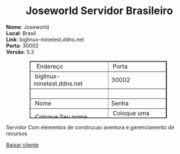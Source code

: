 <h1 style="text-align: center;"> &nbsp;Joseworld Servidor Brasileiro </h1>

<div style="text-align: left;"><b>Nome</b>: Joseworld</div>
<div style="text-align: left;"><b>Local</b>: Brasil</div>
<div style="text-align: left;"><b>Link</b>: biglinux-minetest.ddns.net</div>
<div style="text-align: left;"><b>Porta</b>: 30002</div>
<b>Versão</b>: 5.3

<table border="2" style="height: 157px; margin-left: auto; margin-right: auto; width: 376.7px;">
<tbody>
<tr style="height: 26px;">
<td style="height: 26px; width: 212px;">&nbsp;&nbsp;Endereço</td>
<td style="height: 26px; width: 160.7px;">&nbsp;Porta</td>
</tr>
<tr style="height: 26px;">
<td style="height: 26px; width: 212px;">&nbsp;biglinux-minetest.ddns.net</td>
<td style="height: 26px; width: 160.7px;">30002&nbsp;</td>
</tr>
<tr style="height: 26px;">
<td style="height: 26px; width: 212px;">&nbsp;</td>
<td style="height: 26px; width: 160.7px;">&nbsp;</td>
</tr>
<tr style="height: 26px;">
<td style="height: 26px; width: 212px;">&nbsp;Nome</td>
<td style="height: 26px; width: 160.7px;">Senha</td>
</tr>
<tr style="height: 26px;">
<td style="height: 26px; width: 212px;">&nbsp;Coloque Seu nome</td>
<td style="height: 26px; width: 160.7px;">&nbsp;Coloque uma senha</td>
</tr>
</tbody>
</table>
<!--DivTable.com-->
<p></p>

<p>
 Servidor Com elementos de construcao aventura e gerenciamento de recursos 
</p>



<a href="https://github.com/josegamestest/minetest5.4.0_comp_jose"> Baixar cliente</a>

